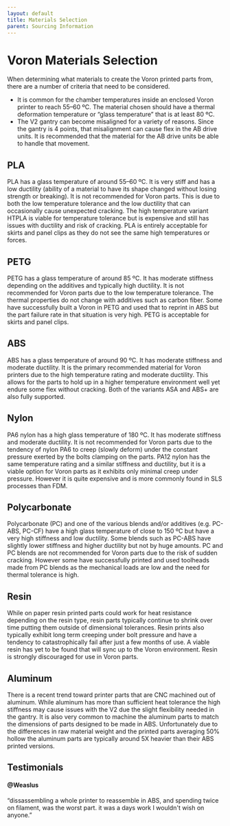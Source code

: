 ```yaml
---
layout: default
title: Materials Selection
parent: Sourcing Information
---
```


# Voron Materials Selection

When determining what materials to create the Voron printed parts from, there are a number of criteria that need to be considered.

- It is common for the chamber temperatures inside an enclosed Voron printer to reach 55–60 ºC. The material chosen should have a thermal deformation temperature or “glass temperature” that is at least 80 ºC.
- The V2 gantry can become misaligned for a variety of reasons. Since the gantry is 4 points, that misalignment can cause flex in the AB drive units. It is recommended that the material for the AB drive units be able to handle that movement.

## PLA

PLA has a glass temperature of around 55–60 ºC. It is very stiff and has a low ductility (ability of a material to have its shape changed without losing strength or breaking).  It is not recommended for Voron parts.  This is due to both the low temperature tolerance and the low ductility that can occasionally cause unexpected cracking.  The high temperature variant HTPLA is viable for temperature tolerance but is expensive and still has issues with ductility and risk of cracking.  PLA is entirely acceptable for skirts and panel clips as they do not see the same high temperatures or forces.

## PETG

PETG has a glass temperature of around 85 ºC. It has moderate stiffness depending on the additives and typically high ductility.  It is not recommended for Voron parts due to the low temperature tolerance. The thermal properties do not change with additives such as carbon fiber.  Some have successfully built a Voron in PETG and used that to reprint in ABS but the part failure rate in that situation is very high.  PETG is acceptable for skirts and panel clips.

## ABS

ABS has a glass temperature of around 90 ºC. It has moderate stiffness and moderate ductility.  It is the primary recommended material for Voron printers due to the high temperature rating and moderate ductility.  This allows for the parts to hold up in a higher temperature environment well yet endure some flex without cracking.  Both of the variants ASA and ABS+ are also fully supported.

## Nylon

PA6 nylon has a high glass temperature of 180 ºC. It has moderate stiffness and moderate ductility.  It is not recommended for Voron parts due to the tendency of nylon PA6 to creep (slowly deform) under the constant pressure exerted by the bolts clamping on the parts. PA12 nylon has the same temperature rating and a similar stiffness and ductility, but it is a viable option for Voron parts as it exhibits only minimal creep under pressure. However it is quite expensive and is more commonly found in SLS processes than FDM.

## Polycarbonate

Polycarbonate (PC) and one of the various blends and/or additives (e.g. PC-ABS, PC-CF) have a high glass temperature of close to 150 ºC but have a very high stiffness and low ductility.  Some blends such as PC-ABS have slightly lower stiffness and higher ductility but not by huge amounts.  PC and PC blends are not recommended for Voron parts due to the risk of sudden cracking.  However some have successfully printed and used toolheads made from PC blends as the mechanical loads are low and the need for thermal tolerance is high.

## Resin

While on paper resin printed parts could work for heat resistance depending on the resin type, resin parts typically continue to shrink over time putting them outside of dimensional tolerances. Resin prints also typically exhibit long term creeping under bolt pressure and have a tendency to catastrophically fail after just a few months of use. A viable resin has yet to be found that will sync up to the Voron environment.  Resin is strongly discouraged for use in Voron parts.

## Aluminum

There is a recent trend toward printer parts that are CNC machined out of aluminum. While aluminum has more than sufficient heat tolerance the high stiffness may cause issues with the V2 due the slight flexibility needed in the gantry. It is also very common to machine the aluminum parts to match the dimensions of parts designed to be made in ABS.  Unfortunately due to the differences in raw material weight and the printed parts averaging 50% hollow the aluminum parts are typically around 5X heavier than their ABS printed versions.

## Testimonials

#### @Weaslus

“dissassembling a whole printer to reassemble in ABS, and spending twice on filament, was the worst part. it was a days work I wouldn't wish on anyone.”
